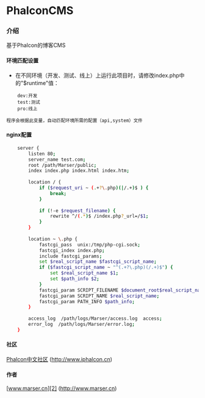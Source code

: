 PhalconCMS
=================
### 介绍
基于Phalcon的博客CMS


#### 环境匹配设置
* 在不同环境（开发、测试、线上）上运行此项目时，请修改index.php中的"$runtime"值：
```
	dev:开发
	test:测试
	pro:线上
```
	程序会根据此变量，自动匹配环境所需的配置（api,system）文件

#### nginx配置
```bash
	server {
	    listen 80;
	    server_name test.com;
	    root /path/Marser/public;
	    index index.php index.html index.htm;
	
	    location / {
	        if ($request_uri ~ (.+?\.php)(|/.+)$ ) {
	            break;
	        }
	
	        if (!-e $request_filename) {
	            rewrite ^/(.*)$ /index.php?_url=/$1;
	        }
	    }
	
	    location ~ \.php {
	        fastcgi_pass  unix:/tmp/php-cgi.sock;
	        fastcgi_index index.php;
	        include fastcgi_params;
	        set $real_script_name $fastcgi_script_name;
	        if ($fastcgi_script_name ~ "^(.+?\.php)(/.+)$") {
	            set $real_script_name $1;
	            set $path_info $2;
	        }
	        fastcgi_param SCRIPT_FILENAME $document_root$real_script_name;
	        fastcgi_param SCRIPT_NAME $real_script_name;
	        fastcgi_param PATH_INFO $path_info;
	    }
	
	    access_log  /path/logs/Marser/access.log  access;
	    error_log  /path/logs/Marser/error.log;
	}
```

#### 社区
[Phalcon中文社区][1] (http://www.iphalcon.cn)

#### 作者
[www.marser.cn][2] (http://www.marser.cn)

[1]:	http://www.iphalcon.cn
[2]:	http://www.marser.cn
